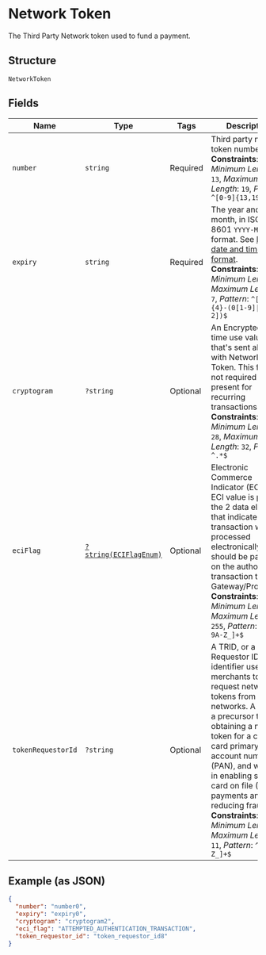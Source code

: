 
# Network Token

The Third Party Network token used to fund a payment.

## Structure

`NetworkToken`

## Fields

| Name | Type | Tags | Description | Getter | Setter |
|  --- | --- | --- | --- | --- | --- |
| `number` | `string` | Required | Third party network token number.<br>**Constraints**: *Minimum Length*: `13`, *Maximum Length*: `19`, *Pattern*: `^[0-9]{13,19}$` | getNumber(): string | setNumber(string number): void |
| `expiry` | `string` | Required | The year and month, in ISO-8601 `YYYY-MM` date format. See [Internet date and time format](https://tools.ietf.org/html/rfc3339#section-5.6).<br>**Constraints**: *Minimum Length*: `7`, *Maximum Length*: `7`, *Pattern*: `^[0-9]{4}-(0[1-9]\|1[0-2])$` | getExpiry(): string | setExpiry(string expiry): void |
| `cryptogram` | `?string` | Optional | An Encrypted one-time use value that's sent along with Network Token. This field is not required to be present for recurring transactions.<br>**Constraints**: *Minimum Length*: `28`, *Maximum Length*: `32`, *Pattern*: `^.*$` | getCryptogram(): ?string | setCryptogram(?string cryptogram): void |
| `eciFlag` | [`?string(ECIFlagEnum)`](../../doc/models/eci-flag-enum.md) | Optional | Electronic Commerce Indicator (ECI). The ECI value is part of the 2 data elements that indicate the transaction was processed electronically. This should be passed on the authorization transaction to the Gateway/Processor.<br>**Constraints**: *Minimum Length*: `1`, *Maximum Length*: `255`, *Pattern*: `^[0-9A-Z_]+$` | getEciFlag(): ?string | setEciFlag(?string eciFlag): void |
| `tokenRequestorId` | `?string` | Optional | A TRID, or a Token Requestor ID, is an identifier used by merchants to request network tokens from card networks. A TRID is a precursor to obtaining a network token for a credit card primary account number (PAN), and will aid in enabling secure card on file (COF) payments and reducing fraud.<br>**Constraints**: *Minimum Length*: `1`, *Maximum Length*: `11`, *Pattern*: `^[0-9A-Z_]+$` | getTokenRequestorId(): ?string | setTokenRequestorId(?string tokenRequestorId): void |

## Example (as JSON)

```json
{
  "number": "number0",
  "expiry": "expiry0",
  "cryptogram": "cryptogram2",
  "eci_flag": "ATTEMPTED_AUTHENTICATION_TRANSACTION",
  "token_requestor_id": "token_requestor_id8"
}
```


